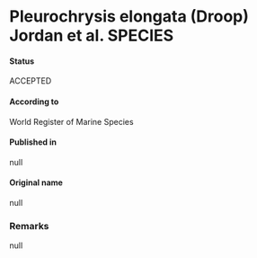 Pleurochrysis elongata (Droop) Jordan et al. SPECIES
=======

#### Status
ACCEPTED

#### According to
World Register of Marine Species

#### Published in
null

#### Original name
null

### Remarks
null
